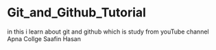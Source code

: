 # Git_and_Github_Tutorial
in this i learn about git and github which is study from youTube channel Apna Collge
Saafin Hasan